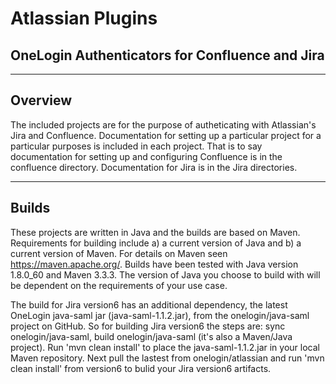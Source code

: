 # Atlassian Plugins
## OneLogin Authenticators for Confluence and Jira
-----
Overview
-----

The included projects are for the purpose of autheticating with Atlassian's Jira and Confluence. Documentation for setting up a particular project for a particular purposes is included in each project. That is to say documentation for setting up and configuring Confluence is in the confluence directory. Documentation for Jira is in the Jira directories.

-----
Builds
-----

These projects are written in Java and the builds are based on Maven. Requirements for building include a) a current version of Java and b) a current version of Maven. For details on Maven seen https://maven.apache.org/. Builds have been tested with Java version 1.8.0_60 and Maven 3.3.3. The version of Java you choose to build with will be dependent on the requirements of your use case.

The build for Jira version6 has an additional dependency, the latest OneLogin java-saml jar (java-saml-1.1.2.jar), from the onelogin/java-saml project on GitHub. So for building Jira version6 the steps are: sync onelogin/java-saml, build onelogin/java-saml (it's also a Maven/Java project). Run 'mvn clean install' to place the java-saml-1.1.2.jar in your local Maven repository. Next pull the lastest from onelogin/atlassian and run 'mvn clean install' from version6 to bulid your Jira version6 artifacts.  

